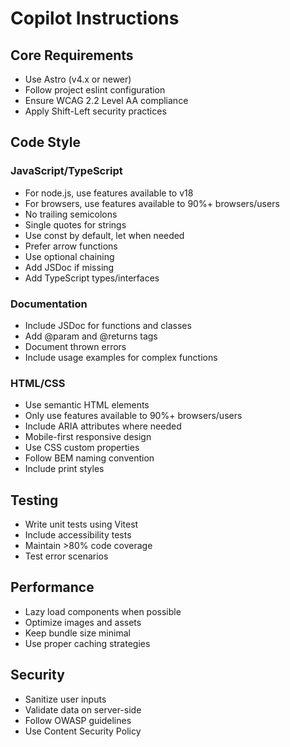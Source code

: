 # Copilot Instructions

## Core Requirements

- Use Astro (v4.x or newer)
- Follow project eslint configuration
- Ensure WCAG 2.2 Level AA compliance
- Apply Shift-Left security practices

## Code Style

### JavaScript/TypeScript

- For node.js, use features available to v18
- For browsers, use features available to 90%+ browsers/users
- No trailing semicolons
- Single quotes for strings
- Use const by default, let when needed
- Prefer arrow functions
- Use optional chaining
- Add JSDoc if missing
- Add TypeScript types/interfaces

### Documentation

- Include JSDoc for functions and classes
- Add @param and @returns tags
- Document thrown errors
- Include usage examples for complex functions

### HTML/CSS

- Use semantic HTML elements
- Only use features available to 90%+ browsers/users
- Include ARIA attributes where needed
- Mobile-first responsive design
- Use CSS custom properties
- Follow BEM naming convention
- Include print styles

## Testing

- Write unit tests using Vitest
- Include accessibility tests
- Maintain >80% code coverage
- Test error scenarios

## Performance

- Lazy load components when possible
- Optimize images and assets
- Keep bundle size minimal
- Use proper caching strategies

## Security

- Sanitize user inputs
- Validate data on server-side
- Follow OWASP guidelines
- Use Content Security Policy
